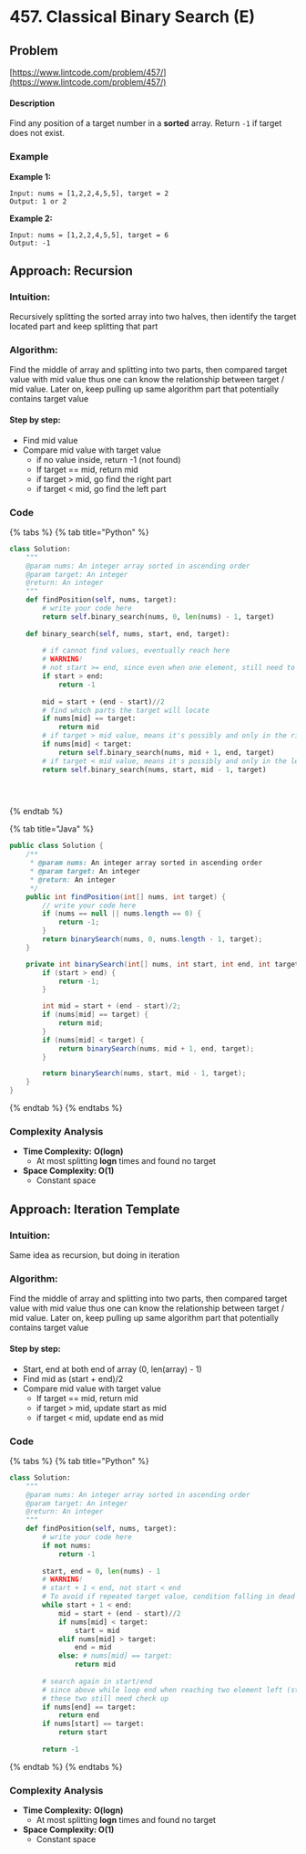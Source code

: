 # 457. Classical Binary Search \(E\)

## Problem

[https://www.lintcode.com/problem/457/](https://www.lintcode.com/problem/457/)

#### Description

Find any position of a target number in a **sorted** array. Return `-1` if target does not exist.

### Example

**Example 1:**

```text
Input: nums = [1,2,2,4,5,5], target = 2
Output: 1 or 2
```

**Example 2:**

```text
Input: nums = [1,2,2,4,5,5], target = 6
Output: -1
```

## Approach: Recursion

### Intuition:

Recursively splitting the sorted array into two halves, then identify the target located part and keep splitting that part

### Algorithm: 

Find the middle of array and splitting into two parts, then compared target value with mid value thus one can know the relationship between target / mid value. Later on, keep pulling up same algorithm part that potentially contains target value

#### Step by step: 

* Find mid value
* Compare mid value with target value
  * if no value inside, return -1 \(not found\)
  * If target == mid, return mid
  * if target &gt; mid, go find the right part
  * if target &lt; mid, go find the left part

### Code

{% tabs %}
{% tab title="Python" %}
```python
class Solution:
    """
    @param nums: An integer array sorted in ascending order
    @param target: An integer
    @return: An integer
    """
    def findPosition(self, nums, target):
        # write your code here
        return self.binary_search(nums, 0, len(nums) - 1, target)
    
    def binary_search(self, nums, start, end, target):
        
        # if cannot find values, eventually reach here
        # WARNING!
        # not start >= end, since even when one element, still need to find out
        if start > end: 
            return -1
        
        mid = start + (end - start)//2
        # find which parts the target will locate 
        if nums[mid] == target:
            return mid
        # if target > mid value, means it's possibly and only in the right side
        if nums[mid] < target:
            return self.binary_search(nums, mid + 1, end, target)
        # if target < mid value, means it's possibly and only in the left side
        return self.binary_search(nums, start, mid - 1, target)


    
```
{% endtab %}

{% tab title="Java" %}
```java
public class Solution {
    /**
     * @param nums: An integer array sorted in ascending order
     * @param target: An integer
     * @return: An integer
     */
    public int findPosition(int[] nums, int target) {
        // write your code here
        if (nums == null || nums.length == 0) {
            return -1;
        }
        return binarySearch(nums, 0, nums.length - 1, target);
    }

    private int binarySearch(int[] nums, int start, int end, int target) {
        if (start > end) {
            return -1;
        }

        int mid = start + (end - start)/2;
        if (nums[mid] == target) {
            return mid;
        }
        if (nums[mid] < target) {
            return binarySearch(nums, mid + 1, end, target);
        }

        return binarySearch(nums, start, mid - 1, target);
    }
}
```
{% endtab %}
{% endtabs %}

### Complexity Analysis

* **Time Complexity:** **O\(logn\)**
  * At most splitting **logn** times and found no target
* **Space Complexity: O\(1\)**
  * Constant space

## Approach: Iteration Template

### Intuition:

Same idea as recursion, but doing in iteration

### Algorithm: 

Find the middle of array and splitting into two parts, then compared target value with mid value thus one can know the relationship between target / mid value. Later on, keep pulling up same algorithm part that potentially contains target value

#### Step by step: 

* Start, end at both end of array \(0, len\(array\) - 1\)
* Find mid as \(start + end\)/2
* Compare mid value with target value
  * If target == mid, return mid
  * if target &gt; mid, update start as mid
  * if target &lt; mid, update end as mid

### Code

{% tabs %}
{% tab title="Python" %}
```python
class Solution:
    """
    @param nums: An integer array sorted in ascending order
    @param target: An integer
    @return: An integer
    """
    def findPosition(self, nums, target):
        # write your code here
        if not nums:
            return -1
        
        start, end = 0, len(nums) - 1
        # WARNING!
        # start + 1 < end, not start < end
        # To avoid if repeated target value, condition falling in dead lock 
        while start + 1 < end:
            mid = start + (end - start)//2
            if nums[mid] < target:
                start = mid
            elif nums[mid] > target:
                end = mid
            else: # nums[mid] == target:
                return mid
        
        # search again in start/end
        # since above while loop end when reaching two element left (start + end)
        # these two still need check up 
        if nums[end] == target:
            return end
        if nums[start] == target:
            return start
        
        return -1
```
{% endtab %}
{% endtabs %}

### Complexity Analysis

* **Time Complexity:** **O\(logn\)**
  * At most splitting **logn** times and found no target
* **Space Complexity: O\(1\)**
  * Constant space

